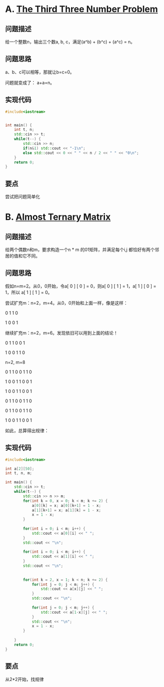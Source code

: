 # A. [The Third Three Number Problem](https://codeforces.com/problemset/problem/1699/A)

## 问题描述

给一个整数n，输出三个数a, b, c，满足(a^b) + (b^c) + (a^c) = n。



## 问题思路

a、b、c可以相等，那就让b=c=0。

问题就变成了： a+a=n。



## 实现代码

```c++
#include<iostream>


int main() {
	int t, n;
	std::cin >> t;
	while(t--) {
		std::cin >> n;
		if(n&1) std::cout << "-1\n";
		else std::cout << 0 << " " << n / 2 << " " << "0\n";
	}
	return 0;
}
```





## 要点

尝试把问题简单化



# B. [Almost Ternary Matrix](https://codeforces.com/problemset/problem/1699/B)

## 问题描述

给两个偶数n和m，要求构造一个n * m 的01矩阵，并满足每个i,j 都恰好有两个邻居的值和它不同。



## 问题思路



假如n=m=2。从0，0开始，令a[ 0 ] [ 0 ] = 0，则a[ 0 ] [ 1 ] = 1，a[ 1 ] [ 0 ] = 1，所以 a[ 1 ] [ 1 ] = 0。

尝试扩充m：n=2，m=4。从0，0开始和上面一样，像是这样：

0 1 1 0

1 0 0 1

继续扩充m：n=2，m=6。发现依旧可以用到上面的结论！

0 1 1 0  0 1

1 0 0 1  1 0

n=2, m=8

0 1 1 0  0 1  1 0

1 0 0 1  1 0  0 1

1 0 0 1  1 0  0 1

0 1 1 0  0 1  1 0

0 1 1 0  0 1  1 0

1 0 0 1  1 0  0 1



如此，总算得出规律：





## 实现代码

```c++
#include<iostream>

int a[2][50];
int t, n, m;

int main() {
	std::cin >> t;
	while(t--) {
		std::cin >> n >> m;
		for(int k = 0, x = 0; k < m; k += 2) {
			a[0][k] = x; a[0][k+1] = 1 - x;
			a[1][k+1] = x; a[1][k] = 1 - x;
			x = 1 - x; 
		}
		
		for(int i = 0; i < m; i++) {
			std::cout << a[0][i] << " ";
		}
		std::cout << "\n";
		
		for(int i = 0; i < m; i++) {
			std::cout << a[1][i] << " ";
		}
		std::cout << "\n";
		
		
		for(int k = 2, x = 1; k < n; k += 2) {
			for(int j = 0; j < m; j++) {
				std::cout << a[x][j] << " ";
			}
			std::cout << "\n";
			
			for(int j = 0; j < m; j++) {
				std::cout << a[1-x][j] << " ";
			}
			std::cout << "\n";
			x = 1 - x; 
		}
		
	}
	return 0;
}
```





## 要点

从2*2开始，找规律